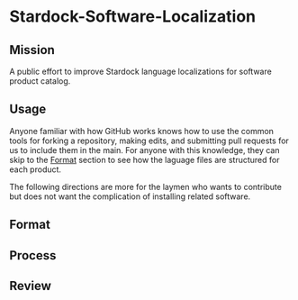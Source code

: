 # Stardock-Software-Localization

## Mission
A public effort to improve Stardock language localizations for software product catalog.

## Usage
Anyone familiar with how GitHub works knows how to use the common tools for forking a repository, making edits, and submitting pull requests for us to include them in the main. For anyone with this knowledge, they can skip to the [Format](docs/CONTRIBUTING.md#format) section to see how the laguage files are structured for each product. 

The following directions are more for the laymen who wants to contribute but does not want the complication of installing related software.

























## Format

## Process

## Review
